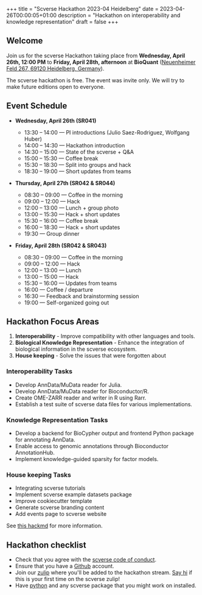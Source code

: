 +++
title = "Scverse Hackathon 2023-04 Heidelberg"
date = 2023-04-26T00:00:05+01:00
description = "Hackathon on interoperability and knowledge representation"
draft = false
+++

## Welcome

Join us for the scverse Hackathon taking place from **Wednesday, April 26th, 12:00 PM** to **Friday, April 28th, afternoon** at **BioQuant** ([Neuenheimer Feld 267, 69120 Heidelberg, Germany](https://goo.gl/maps/Qo5xD9pFkBYHTjHs6)).

The scverse hackathon is free. The event was invite only. We will try to make future editions open to everyone.

## Event Schedule

- **Wednesday, April 26th (SR041)**
    - 13:30 – 14:00 — PI introductions (Julio Saez-Rodriguez, Wolfgang Huber)
    - 14:00 – 14:30 — Hackathon introduction
    - 14:30 – 15:00 — State of the scverse + Q&A
    - 15:00 – 15:30 — Coffee break
    - 15:30 – 18:30 — Split into groups and hack
    - 18:30 – 19:00 — Short updates from teams

- **Thursday, April 27th (SR042 & SR044)**
    - 08:30 – 09:00 — Coffee in the morning
    - 09:00 – 12:00 — Hack
    - 12:00 – 13:00 — Lunch + group photo
    - 13:00 – 15:30 — Hack + short updates
    - 15:30 – 16:00 — Coffee break
    - 16:00 – 18:30 — Hack + short updates
    - 19:30 — Group dinner

- **Friday, April 28th (SR042 & SR043)**
    - 08:30 – 09:00 — Coffee in the morning
    - 09:00 – 12:00 — Hack
    - 12:00 – 13:00 — Lunch
    - 13:00 – 15:00 — Hack
    - 15:30 – 16:00 — Updates from teams
    - 16:00 — Coffee / departure
    - 16:30 — Feedback and brainstorming session
    - 19:00 — Self-organized going out

## Hackathon Focus Areas

1. **Interoperability** - Improve compatibility with other languages and tools.
2. **Biological Knowledge Representation** - Enhance the integration of biological information in the scverse ecosystem.
3. **House keeping** - Solve the issues that were forgotten about

### Interoperability Tasks

- Develop AnnData/MuData reader for Julia.
- Develop AnnData/MuData reader for Bioconductor/R.
- Create OME-ZARR reader and writer in R using Rarr.
- Establish a test suite of scverse data files for various implementations.

### Knowledge Representation Tasks

- Develop a backend for BioCypher output and frontend Python package for annotating AnnData.
- Enable access to genomic annotations through Bioconductor AnnotationHub.
- Implement knowledge-guided sparsity for factor models.

### House keeping Tasks

- Integrating scverse tutorials
- Implement scverse example datasets package
- Improve cookiecutter template
- Generate scverse branding content
- Add events page to scverse website

See [this hackmd](https://hackmd.io/JTTFFI6kRHm2U7WSpsWJjg) for more information.

## Hackathon checklist

- Check that you agree with the [scverse code of conduct](/about/code_of_conduct/).
- Ensure that you have a [Github](https://github.com/) account.
- Join our [zulip](https://scverse.zulipchat.com/) where you'll be added to the hackathon stream. [Say hi](https://scverse.zulipchat.com/#narrow/stream/319076-introductions) if this is your first time on the scverse zulip!
- Have [python](https://www.python.org/) and any scverse package that you might work on installed.
